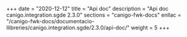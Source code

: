 +++
date        = "2020-12-12"
title       = "Api doc"
description = "Api doc canigo.integration.sgde 2.3.0"
sections    = "canigo-fwk-docs"
enllac		= "/canigo-fwk-docs/documentacio-llibreries/canigo.integration.sgde/2.3.0/api-doc/"
weight		= 5
+++

